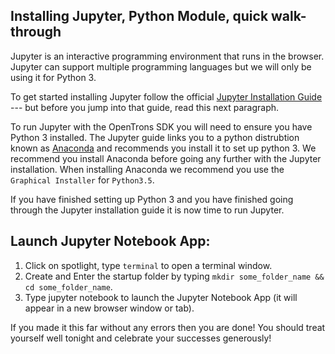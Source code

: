 ## Installing Jupyter, Python Module, quick walk-through

Jupyter is an interactive programming environment that runs in the browser. Jupyter can support multiple programming languages but we will only be using it for Python 3.

To get started installing Jupyter follow the official [Jupyter Installation Guide](http://jupyter.readthedocs.io/en/latest/install.html) --- but before you jump into that guide, read this next paragraph.

To run Jupyter with the OpenTrons SDK you will need to ensure you have Python 3 installed. The Jupyter guide links you to a python distrubtion known as [Anaconda](https://www.continuum.io/downloads) and recommends you install it to set up python 3. We recommend you install Anaconda before going any further with the Jupyter installation. When installing Anaconda we recommend you use the `Graphical Installer` for `Python3.5`.

If you have finished setting up Python 3 and you have finished going through the Jupyter installation guide it is now time to run Jupyter.


## Launch Jupyter Notebook App:

1. Click on spotlight, type `terminal` to open a terminal window.
2. Create and Enter the startup folder by typing `mkdir some_folder_name && cd some_folder_name`.
3. Type jupyter notebook to launch the Jupyter Notebook App (it will appear in a new browser window or tab).

If you made it this far without any errors then you are done! You should treat yourself well tonight and celebrate your successes generously!
